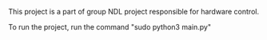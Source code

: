 This project is a part of group NDL project responsible for hardware control. 

To run the project, run the command "sudo python3 main.py"
